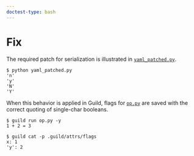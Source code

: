 ```yaml
---
doctest-type: bash
---
```


# Fix

The required patch for serialization is illustrated in
[`yaml_patched.py`](yaml_patched.py).

    $ python yaml_patched.py
    'n'
    'y'
    'N'
    'Y'

When this behavior is applied in Guild, flags for [`op.py`](op.py) are
saved with the correct quoting of single-char booleans.

    $ guild run op.py -y
    1 + 2 = 3

    $ guild cat -p .guild/attrs/flags
    x: 1
    'y': 2
